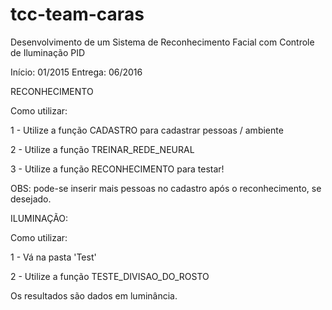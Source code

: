 # tcc-team-caras
Desenvolvimento de um Sistema de Reconhecimento Facial com Controle de Iluminação PID

Início:   01/2015
Entrega:  06/2016


RECONHECIMENTO

Como utilizar:

1 - Utilize a função CADASTRO para cadastrar pessoas / ambiente

2 - Utilize a função TREINAR_REDE_NEURAL

3 - Utilize a função RECONHECIMENTO para testar!

OBS: pode-se inserir mais pessoas no cadastro após o reconhecimento, se desejado.


ILUMINAÇÃO:

Como utilizar:

1 - Vá na pasta 'Test'

2 - Utilize a função TESTE_DIVISAO_DO_ROSTO

Os resultados são dados em luminância.
